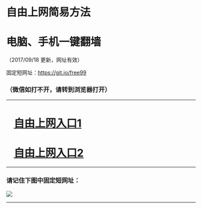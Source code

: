 ﻿# 自由上网简易方法

# 电脑、手机一键翻墙

（2017/09/18 更新，网址有效）

固定短网址：https://git.io/free99

### （微信如打不开，请转到浏览器打开）


***





# &nbsp;&nbsp; <a href="http://ft364529534.fwq-tz1005.info/fwqtz01.html?t=091800116391 " target="_blank">自由上网入口1</a>
# &nbsp;&nbsp; <a href="http://ft1183432657.fwq-tz1006.info/fwqtz02.html?t=09180019001 " target="_blank">自由上网入口2</a>
***

### 请记住下图中固定短网址：

<img src="https://s3-us-west-2.amazonaws.com/fwq-1001/yjfq-20170905okok.png" /> 


***

